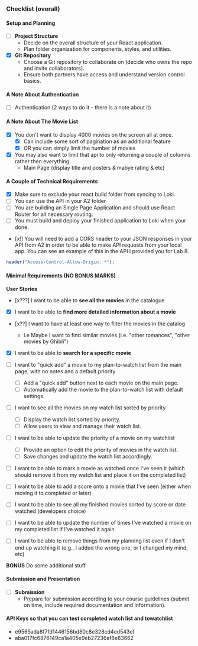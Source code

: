 ### Checklist (overall)

#### Setup and Planning

- [ ] **Project Structure**
  - Decide on the overall structure of your React application.
  - Plan folder organization for components, styles, and utilities.
- [x] **Git Repository**
  - Choose a Git repository to collaborate on (decide who owns the repo and invite collaborators).
  - Ensure both partners have access and understand version control basics.

#### A Note About Authentication

- [ ] Authentication (2 ways to do it - there is a note about it)

#### A Note About The Movie List

- [x] You don't want to display 4000 movies on the screen all at once.
  - [x] Can include some sort of pagination as an additional feature
  - [x] OR you can simply limit the number of movies
- [x] You may also want to limit that api to only returning a couple of columns rather then everything.
  - Main Page (display title and posters & mabye rating & etc)

#### A Couple of Technical Requirements

- [x] Make sure to exclude your react build folder from syncing to Loki.
- [ ] You can use the API in your A2 folder
- [ ] You are building an Single Page Application and should use React Router for all necessary routing.
- [ ] You must build and deploy your finished application to Loki when your done.
- [x!] You will need to add a CORS header to your JSON responses in your API from A2 in order to be able to make API requests from your local app. You can see an example of this in the API I provided you for Lab 8.

```php
header("Access-Control-Allow-Origin: *");
```

#### Minimal Requirements (NO BONUS MARKS)

**User Stories**

- [x???] I want to be able to **see all the movies** in the catalogue
- [x] I want to be able to **find more detailed information about a movie**
- [x??] I want to have at least one way to filter the movies in the catalog

  - i.e Maybe I want to find similar movies (i.e. "other romances", "other movies by Ghibli")

- [x] I want to be able to **search for a specific movie**
- [ ] I want to "quick add" a movie to my plan-to-watch list from the main page, with no notes and a default priority

  - [ ] Add a "quick add" button next to each movie on the main page.
  - [ ] Automatically add the movie to the plan-to-watch list with default settings.

- [ ] I want to see all the movies on my watch list sorted by priority

  - [ ] Display the watch list sorted by priority.
  - [ ] Allow users to view and manage their watch list.

- [ ] I want to be able to update the priority of a movie on my watchlist

  - [ ] Provide an option to edit the priority of movies in the watch list.
  - [ ] Save changes and update the watch list accordingly.

- [ ] I want to be able to mark a movie as watched once I've seen it (which should remove it from my watch list and place it on the completed list)

- [ ] I want to be able to add a score onto a movie that I've seen (either when moving it to completed or later)

- [ ] I want to be able to see all my finished movies sorted by score or date watched (developers choice)

- [ ] I want to be able to update the number of times I've watched a movie on my completed list if I've watched it again

- [ ] I want to be able to remove things from my planning list even if I don't end up watching it (e.g., I added the wrong one, or I changed my mind, etc)

**BONUS**
Do some additional stuff

#### Submission and Presentation

- [ ] **Submission**
  - Prepare for submission according to your course guidelines (submit on time, include required documentation and information).

#### API Keys so that you can test completed watch list and towatchlist

- e9565ada8f7fd1446156bd80c8e328cd4ed543ef
- aba017fc6876149ca1a405e9eb27236af6e83662

<!--

- Movie List
  - Not includin all 4000 movies on the screen all at once
    - include sort of pagination
    - OR limit number of movies
  - limit api to return a couple of columns rather than everthing
  - Main page (title & posters & maby rating or etc)

- Technical Requirements
  - Exclude react build folder
  - use API in your A2 folder
  - Build an Single Page Application
  - use React Router
 -->
